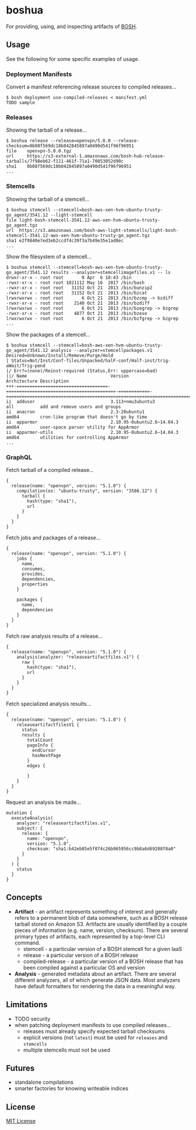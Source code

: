 # boshua

For providing, using, and inspecting artifacts of [BOSH](https://bosh.io/).


## Usage



See the following for some specific examples of usage.


### Deployment Manifests

Convert a manifest referencing release sources to compiled releases...

    $ bosh deployment use-compiled-releases < manifest.yml
    TODO sample


### Releases

Showing the tarball of a release...

    $ boshua release --release=openvpn/5.0.0 --release-checksum=0b08f569dc18b042845897a0490d541f96f96951
    file    openvpn-5.0.0.tgz
    url     https://s3-external-1.amazonaws.com/bosh-hub-release-tarballs/7f98eb62-f111-461f-71a1-70853052d90c
    sha1    0b08f569dc18b042845897a0490d541f96f96951
    ...


### Stemcells

Showing the tarball of a stemcell...

    $ boshua stemcell --stemcell=bosh-aws-xen-hvm-ubuntu-trusty-go_agent/3541.12 --light-stemcell
    file light-bosh-stemcell-3541.12-aws-xen-hvm-ubuntu-trusty-go_agent.tgz
    url  https://s3.amazonaws.com/bosh-aws-light-stemcells/light-bosh-stemcell-3541.12-aws-xen-hvm-ubuntu-trusty-go_agent.tgz
    sha1 e2f9840e7ed3eb2ccdf4c39f3a7b49e35e1ad8ec
    ...

Show the filesystem of a stemcell...

    $ boshua stemcell --stemcell=bosh-aws-xen-hvm-ubuntu-trusty-go_agent/3541.12 results --analyzer=stemcellimagefiles.v1 -- ls
    drwxr-xr-x - root root       0 Apr  6 18:43 /bin
    -rwxr-xr-x - root root 1021112 May 16  2017 /bin/bash
    -rwxr-xr-x - root root   31152 Oct 21  2013 /bin/bunzip2
    -rwxr-xr-x - root root   31152 Oct 21  2013 /bin/bzcat
    lrwxrwxrwx - root root       6 Oct 21  2013 /bin/bzcmp -> bzdiff
    -rwxr-xr-x - root root    2140 Oct 21  2013 /bin/bzdiff
    lrwxrwxrwx - root root       6 Oct 21  2013 /bin/bzegrep -> bzgrep
    -rwxr-xr-x - root root    4877 Oct 21  2013 /bin/bzexe
    lrwxrwxrwx - root root       6 Oct 21  2013 /bin/bzfgrep -> bzgrep
    ...

Show the packages of a stemcell...

    $ boshua stemcell --stemcell=bosh-aws-xen-hvm-ubuntu-trusty-go_agent/3541.12 analysis --analyzer=stemcellpackages.v1
    Desired=Unknown/Install/Remove/Purge/Hold
    | Status=Not/Inst/Conf-files/Unpacked/halF-conf/Half-inst/trig-aWait/Trig-pend
    |/ Err?=(none)/Reinst-required (Status,Err: uppercase=bad)
    ||/ Name                                Version                                    Architecture Description
    +++-===================================-==========================================-============-===============================================================================
    ii  adduser                             3.113+nmu3ubuntu3                          all          add and remove users and groups
    ii  anacron                             2.3-20ubuntu1                              amd64        cron-like program that doesn't go by time
    ii  apparmor                            2.10.95-0ubuntu2.6~14.04.3                 amd64        user-space parser utility for AppArmor
    ii  apparmor-utils                      2.10.95-0ubuntu2.6~14.04.3                 amd64        utilities for controlling AppArmor
    ...


### GraphQL

Fetch tarball of a compiled release...

    {
      release(name: "openvpn", version: "5.1.0") {
        compilation(os: "ubuntu-trusty", version: "3586.12") {
          tarball {
            hash(type: "sha1"),
            url
          }
        }
      }
    }

Fetch jobs and packages of a release...

    {
      release(name: "openvpn", version: "5.1.0") {
        jobs {
          name,
          consumes,
          provides,
          dependencies,
          properties
        }

        packages {
          name,
          dependencies
        }
      }
    }

Fetch raw analysis results of a release...

    {
      release(name: "openvpn", version: "5.1.0") {
        analysis(analyzer: "releaseartifactfiles.v1") {
          raw {
            hash(type: "sha1"),
            url
          }
        }
      }
    }

Fetch specialized analysis results...

    {
      release(name: "openvpn", version: "5.1.0") {
        releaseartifactfilesV1 {
          status
          results {
            totalCount
            pageInfo {
              endCursor
              hasNextPage
            }
            edges {

            }
        }
      }
    }

Request an analysis be made...

    mutation {
      executeAnalysis(
        analyzer: "releaseartifactfiles.v1",
        subject: {
          release: {
            name: "openvpn",
            version: "5.1.0",
            checksum: "sha1:b42eb85e5f074c26b065956cc9b8a6d69208f8a0"
          }
        }
      ) {
        status
      }
    }


## Concepts

 * **Artifact** - an artifact represents something of interest and generally refers to a permanent blob of data somewhere, such as a BOSH release tarball stored on Amazon S3. Artifacts are usually identified by a couple pieces of information (e.g. name, version, checksum). There are several primary types of artifacts, each represented by a top-level CLI command.
    * stemcell - a particular version of a BOSH stemcell for a given IaaS
    * release - a particular version of a BOSH release
    * compiled-release - a particular version of a BOSH release that has been compiled against a particular OS and version
 * **Analysis** - generated metadata about an artifact. There are several different analyzers, all of which generate JSON data. Most analyzers have default formatters for rendering the data in a meaningful way.


## Limitations

 * TODO security
 * when patching deployment manifests to use compiled releases...
    * releases must already specify expected tarball checksums
    * explicit versions (not `latest`) must be used for `releases` and `stemcells`
    * multiple stemcells must not be used


## Futures

 * standalone compilations
 * smarter factories for knowing writeable indices


## License

[MIT License](LICENSE)
